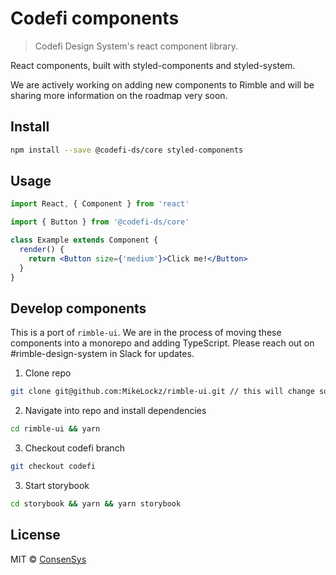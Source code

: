 # Codefi components

> Codefi Design System&#x27;s react component library.

React components, built with styled-components and styled-system.

We are actively working on adding new components to Rimble and will be sharing more information on the roadmap very soon.

## Install

```bash
npm install --save @codefi-ds/core styled-components
```

## Usage

```jsx
import React, { Component } from 'react'

import { Button } from '@codefi-ds/core'

class Example extends Component {
  render() {
    return <Button size={'medium'}>Click me!</Button>
  }
}
```

## Develop components

This is a port of `rimble-ui`. We are in the process of moving these components into a monorepo and adding TypeScript. Please reach out on #rimble-design-system in Slack for updates.

1. Clone repo

```bash
git clone git@github.com:MikeLockz/rimble-ui.git // this will change soon
```

2. Navigate into repo and install dependencies

```bash
cd rimble-ui && yarn
```

3. Checkout codefi branch

```bash
git checkout codefi
```

3. Start storybook

```bash
cd storybook && yarn && yarn storybook
```

## License

MIT © [ConsenSys](https://github.com/ConsenSys)
